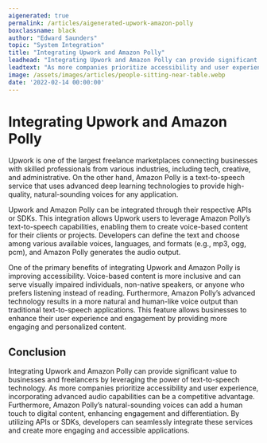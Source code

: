 ```yaml
---
aigenerated: true
permalink: /articles/aigenerated-upwork-amazon-polly
boxclassname: black
author: "Edward Saunders"
topic: "System Integration"
title: "Integrating Upwork and Amazon Polly"
leadhead: "Integrating Upwork and Amazon Polly can provide significant value to businesses and freelancers by leveraging the power of text-to-speech technology"
leadtext: "As more companies prioritize accessibility and user experience, incorporating advanced audio capabilities can be a competitive advantage. Furthermore, Amazon Polly’s natural-sounding voices can add a human touch to digital content, enhancing engagement and differentiation. By utilizing APIs or SDKs, developers can seamlessly integrate these services and create more engaging and accessible applications."
image: /assets/images/articles/people-sitting-near-table.webp
date: '2022-02-14 00:00:00'
---
```

<div class="arttext">	<h1>Integrating Upwork and Amazon Polly</h1>
	<p>Upwork is one of the largest freelance marketplaces connecting businesses with skilled professionals from various industries, including tech, creative, and administrative. On the other hand, Amazon Polly is a text-to-speech service that uses advanced deep learning technologies to provide high-quality, natural-sounding voices for any application.</p>
	<p>Upwork and Amazon Polly can be integrated through their respective APIs or SDKs. This integration allows Upwork users to leverage Amazon Polly’s text-to-speech capabilities, enabling them to create voice-based content for their clients or projects. Developers can define the text and choose among various available voices, languages, and formats (e.g., mp3, ogg, pcm), and Amazon Polly generates the audio output.</p>
	<p>One of the primary benefits of integrating Upwork and Amazon Polly is improving accessibility. Voice-based content is more inclusive and can serve visually impaired individuals, non-native speakers, or anyone who prefers listening instead of reading. Furthermore, Amazon Polly’s advanced technology results in a more natural and human-like voice output than traditional text-to-speech applications. This feature allows businesses to enhance their user experience and engagement by providing more engaging and personalized content.</p>
	<h2>Conclusion</h2>
	<p>Integrating Upwork and Amazon Polly can provide significant value to businesses and freelancers by leveraging the power of text-to-speech technology. As more companies prioritize accessibility and user experience, incorporating advanced audio capabilities can be a competitive advantage. Furthermore, Amazon Polly’s natural-sounding voices can add a human touch to digital content, enhancing engagement and differentiation. By utilizing APIs or SDKs, developers can seamlessly integrate these services and create more engaging and accessible applications.</p>
</div>